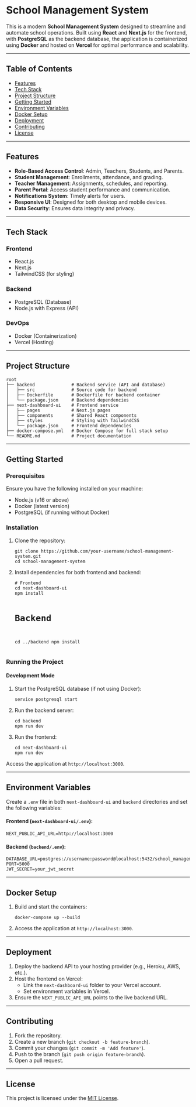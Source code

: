 <!DOCTYPE html>
<html>
<head>
  <title>School Management System README</title>
</head>
<body>

<h1>School Management System</h1>
<p>This is a modern <strong>School Management System</strong> designed to streamline and automate school operations. Built using <strong>React</strong> and <strong>Next.js</strong> for the frontend, with <strong>PostgreSQL</strong> as the backend database, the application is containerized using <strong>Docker</strong> and hosted on <strong>Vercel</strong> for optimal performance and scalability.</p>

<hr>

<h2>Table of Contents</h2>
<ul>
  <li><a href="#features">Features</a></li>
  <li><a href="#tech-stack">Tech Stack</a></li>
  <li><a href="#project-structure">Project Structure</a></li>
  <li><a href="#getting-started">Getting Started</a></li>
  <li><a href="#environment-variables">Environment Variables</a></li>
  <li><a href="#docker-setup">Docker Setup</a></li>
  <li><a href="#deployment">Deployment</a></li>
  <li><a href="#contributing">Contributing</a></li>
  <li><a href="#license">License</a></li>
</ul>

<hr>

<h2 id="features">Features</h2>
<ul>
  <li><strong>Role-Based Access Control</strong>: Admin, Teachers, Students, and Parents.</li>
  <li><strong>Student Management</strong>: Enrollments, attendance, and grading.</li>
  <li><strong>Teacher Management</strong>: Assignments, schedules, and reporting.</li>
  <li><strong>Parent Portal</strong>: Access student performance and communication.</li>
  <li><strong>Notifications System</strong>: Timely alerts for users.</li>
  <li><strong>Responsive UI</strong>: Designed for both desktop and mobile devices.</li>
  <li><strong>Data Security</strong>: Ensures data integrity and privacy.</li>
</ul>

<hr>

<h2 id="tech-stack">Tech Stack</h2>
<h3>Frontend</h3>
<ul>
  <li>React.js</li>
  <li>Next.js</li>
  <li>TailwindCSS (for styling)</li>
</ul>
<h3>Backend</h3>
<ul>
  <li>PostgreSQL (Database)</li>
  <li>Node.js with Express (API)</li>
</ul>
<h3>DevOps</h3>
<ul>
  <li>Docker (Containerization)</li>
  <li>Vercel (Hosting)</li>
</ul>

<hr>

<h2 id="project-structure">Project Structure</h2>
<pre><code>root
├── backend              # Backend service (API and database)
│   ├── src              # Source code for backend
│   ├── Dockerfile       # Dockerfile for backend container
│   └── package.json     # Backend dependencies
├── next-dashboard-ui    # Frontend service
│   ├── pages            # Next.js pages
│   ├── components       # Shared React components
│   ├── styles           # Styling with TailwindCSS
│   └── package.json     # Frontend dependencies
├── docker-compose.yml   # Docker Compose for full stack setup
└── README.md            # Project documentation</code></pre>

<hr>

<h2 id="getting-started">Getting Started</h2>
<h3>Prerequisites</h3>
<p>Ensure you have the following installed on your machine:</p>
<ul>
  <li>Node.js (v16 or above)</li>
  <li>Docker (latest version)</li>
  <li>PostgreSQL (if running without Docker)</li>
</ul>

<h3>Installation</h3>
<ol>
  <li>Clone the repository:
    <pre><code>git clone https://github.com/your-username/school-management-system.git
cd school-management-system</code></pre>
  </li>
  <li>Install dependencies for both frontend and backend:
    <pre><code># Frontend
cd next-dashboard-ui
npm install

# Backend
cd ../backend
npm install</code></pre>
  </li>
</ol>

<h3>Running the Project</h3>
<h4>Development Mode</h4>
<ol>
  <li>Start the PostgreSQL database (if not using Docker):
    <pre><code>service postgresql start</code></pre>
  </li>
  <li>Run the backend server:
    <pre><code>cd backend
npm run dev</code></pre>
  </li>
  <li>Run the frontend:
    <pre><code>cd next-dashboard-ui
npm run dev</code></pre>
  </li>
</ol>
<p>Access the application at <code>http://localhost:3000</code>.</p>

<hr>

<h2 id="environment-variables">Environment Variables</h2>
<p>Create a <code>.env</code> file in both <code>next-dashboard-ui</code> and <code>backend</code> directories and set the following variables:</p>
<h4>Frontend (<code>next-dashboard-ui/.env</code>):</h4>
<pre><code>NEXT_PUBLIC_API_URL=http://localhost:3000</code></pre>
<h4>Backend (<code>backend/.env</code>):</h4>
<pre><code>DATABASE_URL=postgres://username:password@localhost:5432/school_management
PORT=5000
JWT_SECRET=your_jwt_secret</code></pre>

<hr>

<h2 id="docker-setup">Docker Setup</h2>
<ol>
  <li>Build and start the containers:
    <pre><code>docker-compose up --build</code></pre>
  </li>
  <li>Access the application at <code>http://localhost:3000</code>.</li>
</ol>

<hr>

<h2 id="deployment">Deployment</h2>
<ol>
  <li>Deploy the backend API to your hosting provider (e.g., Heroku, AWS, etc.).</li>
  <li>Host the frontend on Vercel:
    <ul>
      <li>Link the <code>next-dashboard-ui</code> folder to your Vercel account.</li>
      <li>Set environment variables in Vercel.</li>
    </ul>
  </li>
  <li>Ensure the <code>NEXT_PUBLIC_API_URL</code> points to the live backend URL.</li>
</ol>

<hr>

<h2 id="contributing">Contributing</h2>
<ol>
  <li>Fork the repository.</li>
  <li>Create a new branch (<code>git checkout -b feature-branch</code>).</li>
  <li>Commit your changes (<code>git commit -m 'Add feature'</code>).</li>
  <li>Push to the branch (<code>git push origin feature-branch</code>).</li>
  <li>Open a pull request.</li>
</ol>

<hr>

<h2 id="license">License</h2>
<p>This project is licensed under the <a href="LICENSE">MIT License</a>.</p>

</body>
</html>
